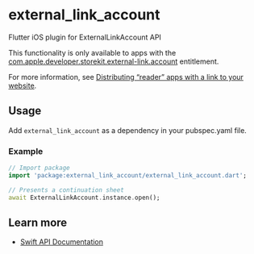 # external_link_account

Flutter iOS plugin for ExternalLinkAccount API

This functionality is only available to apps with the [com.apple.developer.storekit.external-link.account](https://developer.apple.com/documentation/bundleresources/entitlements/com_apple_developer_storekit_external-link_account) entitlement.

For more information, see [Distributing “reader” apps with a link to your website](https://developer.apple.com/support/reader-apps/).

## Usage

Add `external_link_account` as a dependency in your pubspec.yaml file.

### Example

```dart
// Import package
import 'package:external_link_account/external_link_account.dart';

// Presents a continuation sheet
await ExternalLinkAccount.instance.open();


```

## Learn more

- [Swift API Documentation](https://developer.apple.com/documentation/storekit/externallinkaccount)
